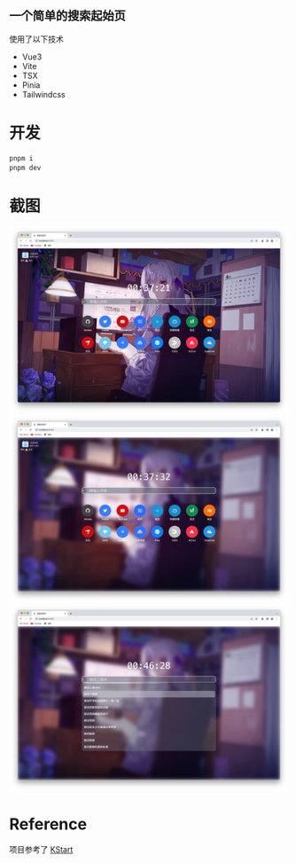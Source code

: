## 一个简单的搜索起始页

使用了以下技术

- Vue3
- Vite
- TSX
- Pinia
- Tailwindcss

# 开发

```sh
pnpm i
pnpm dev
```

# 截图

<p align="middle">
<img src="https://github.com/Elmge/search-start-page/blob/master/images/image1.jpg" width="1000" alt="界面" />
<img src="https://github.com/Elmge/search-start-page/blob/master/images/image2.jpg" width="1000" alt="搜索" />
<img src="https://github.com/Elmge/search-start-page/blob/master/images/image4.jpg" width="1000" alt="搜索" />
</p>

# Reference
项目参考了 [KStart](https://github.com/Dreamer-Paul/KStart)


